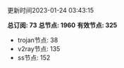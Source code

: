 更新时间2023-01-24 03:43:15

**总订阅: 73**
**总节点: 1960**
**有效节点: 325**
- trojan节点: 38
- v2ray节点: 135
- ss节点: 152

